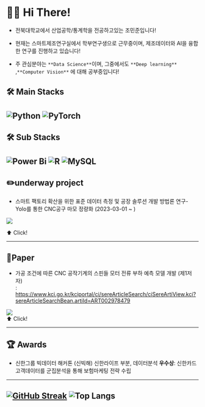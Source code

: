 # 🙋‍♂️ Hi There! 

- 전북대학교에서 산업공학/통계학을 전공하고있는 조민준입니다!
  
- 현재는 스마트제조연구실에서 학부연구생으로 근무중이며, 제조데이터와 AI을 융합한 연구를 진행하고 있습니다!
  
- 주 관심분야는 `**Data Science**`이며, 그중에서도 `**Deep learning**` ,`**Computer Vision**` 에 대해 공부중입니다!

**🛠️ Main Stacks**
---
![Python](https://img.shields.io/badge/python-3670A0?style=for-the-badge&logo=python&logoColor=ffdd54)
![PyTorch](https://img.shields.io/badge/PyTorch-%23EE4C2C.svg?style=for-the-badge&logo=PyTorch&logoColor=white)
---

**🛠️ Sub Stacks**
---
![Power Bi](https://img.shields.io/badge/power_bi-F2C811?style=for-the-badge&logo=powerbi&logoColor=black)
![R](https://img.shields.io/badge/r-%23276DC3.svg?style=for-the-badge&logo=r&logoColor=white)
![MySQL](https://img.shields.io/badge/mysql-%2300f.svg?style=for-the-badge&logo=mysql&logoColor=white)
---

**✏️underway project**
---
- 스마트 팩토리 확산을 위한 표준 데이터 측정 및 공장 솔루션 개발 방법론 연구- Yolo를 통한 CNC공구 마모 정량화 (2023-03-01 ~ )

<a href="https://github.com/Hottato/Project/tree/main/CNC_YOLOV8_Segmodel"><img src="https://img.shields.io/badge/CNC_Yolo-FFCA28?style=flat-square&logo=firebase&logoColor=white"/></a>  

⬆️ Click!

---


**📜Paper**
---
- 가공 조건에 따른 CNC 공작기계의 스핀들 모터 전류 부하 예측 모델 개발 (제1저자)  
: https://www.kci.go.kr/kciportal/ci/sereArticleSearch/ciSereArtiView.kci?sereArticleSearchBean.artiId=ART002978479

<a href="https://github.com/Hottato/Project/tree/main/CNC_LGBM_DNN"><img src="https://img.shields.io/badge/CNC_DNN_LGBM-FFCA28?style=flat-square&logo=firebase&logoColor=white"/></a>  
⬆️ Click!

---

**🏆 Awards**
---
- 신한그룹 빅데이터 해커톤 (신빅해) 신한라이프 부분, 데이터분석 **우수상**: 신한카드 고객데이터를 군집분석을 통해 보험마케팅 전략 수립


---
[![GitHub Streak](https://streak-stats.demolab.com?user=Hottato&theme=vue&mode=weekly)](https://git.io/streak-stats)
![Top Langs](https://github-readme-stats.vercel.app/api/top-langs/?username=Hottato&hide_progress=true)
---





